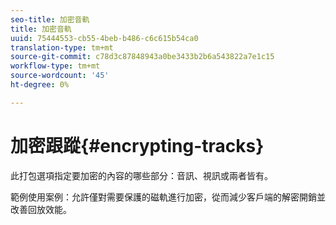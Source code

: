```yaml
---
seo-title: 加密音軌
title: 加密音軌
uuid: 75444553-cb55-4beb-b486-c6c615b54ca0
translation-type: tm+mt
source-git-commit: c78d3c87848943a0be3433b2b6a543822a7e1c15
workflow-type: tm+mt
source-wordcount: '45'
ht-degree: 0%

---
```



# 加密跟蹤{#encrypting-tracks}

此打包選項指定要加密的內容的哪些部分：音訊、視訊或兩者皆有。

範例使用案例：允許僅對需要保護的磁軌進行加密，從而減少客戶端的解密開銷並改善回放效能。
